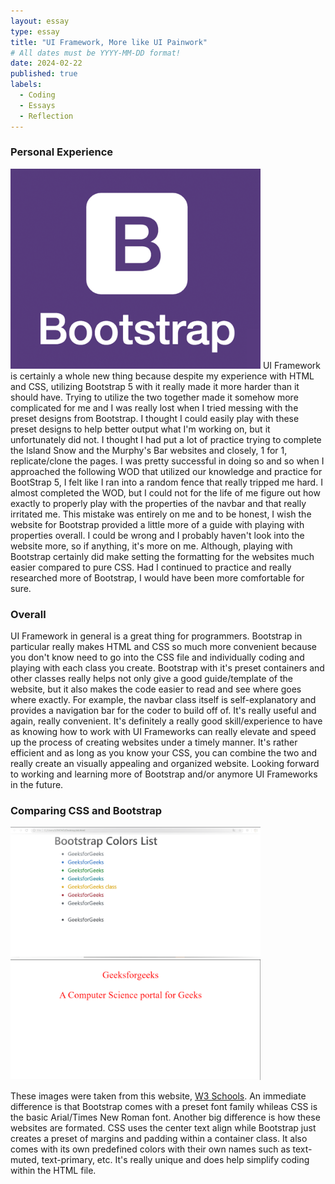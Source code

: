 ```yaml
---
layout: essay
type: essay
title: "UI Framework, More like UI Painwork"
# All dates must be YYYY-MM-DD format!
date: 2024-02-22
published: true
labels:
  - Coding
  - Essays
  - Reflection
---
```

### Personal Experience 
<img width="400px" class="rounded float-end pe-4" src="../img/bootstrap.png"> 
UI Framework is certainly a whole new thing because despite my experience with HTML and CSS, utilizing Bootstrap 5 with it really made it more harder than it should have. Trying to utilize the two together made it somehow more complicated for me and I was really lost when I tried messing with the preset designs from Bootstrap. I thought I could easily play with these preset designs to help better output what I'm working on, but it unfortunately did not. I thought I had put a lot of practice trying to complete the Island Snow and the Murphy's Bar websites and closely, 1 for 1, replicate/clone the pages. I was pretty successful in doing so and so when I approached the following WOD that utilized our knowledge and practice for BootStrap 5, I felt like I ran into a random fence that really tripped me hard. I almost completed the WOD, but I could not for the life of me figure out how exactly to properly play with the properties of the navbar and that really irritated me. This mistake was entirely on me and to be honest, I wish the website for Bootstrap provided a little more of a guide with playing with properties overall. I could be wrong and I probably haven't look into the website more, so if anything, it's more on me. Although, playing with Bootstrap certainly did make setting the formatting for the websites much easier compared to pure CSS. Had I continued to practice and really researched more of Bootstrap, I would have been more comfortable for sure. 

### Overall
UI Framework in general is a great thing for programmers. Bootstrap in particular really makes HTML and CSS so much more convenient because you don't know need to go into the CSS file and individually coding and playing with each class you create. Bootstrap with it's preset containers and other classes really helps not only give a good guide/template of the website, but it also makes the code easier to read and see where goes where exactly. For example, the navbar class itself is self-explanatory and provides a navigation bar for the coder to build off of. It's really useful and again, really convenient. It's definitely a really good skill/experience to have as knowing how to work with UI Frameworks can really elevate and speed up the process of creating websites under a timely manner. It's rather efficient and as long as you know your CSS, you can combine the two and really create an visually appealing and organized website. Looking forward to working and learning more of Bootstrap and/or anymore UI Frameworks in the future. 

### Comparing CSS and Bootstrap

<img width="400px" class="rounded float-start pe-4" src="../img/bootstrapExample.png">
<img width="400px" class="rounded float-center pe-4" src="../img/cssExample.png">

These images were taken from this website, <a href="https://www.geeksforgeeks.org/difference-between-css-and-bootstrap/">W3 Schools</a>. An immediate difference is that Bootstrap comes with a preset font family whileas CSS is the basic Arial/Times New Roman font. Another big difference is how these websites are formated. CSS uses the center text align while Bootstrap just creates a preset of margins and padding within a container class. It also comes with its own predefined colors with their own names such as text-muted, text-primary, etc. It's really unique and does help simplify coding within the HTML file.
